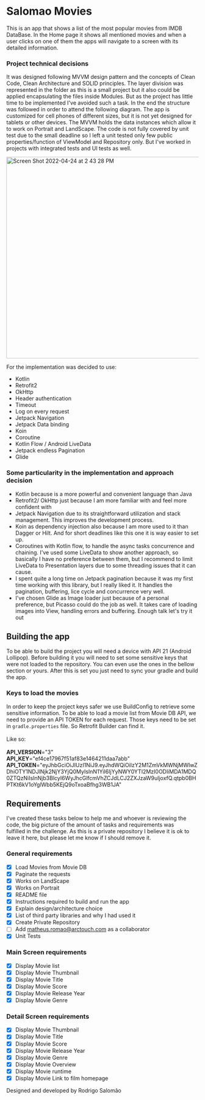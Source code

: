 # Salomao Movies

This is an app that shows a list of the most popular movies from IMDB DataBase.
In the Home page it shows all mentioned movies and when a user clicks on one of them the apps will navigate to a screen with its detailed information. 

### Project technical decisions ###
It was designed following MVVM design pattern and the concepts of Clean Code, Clean Architecture and SOLID principles.
The layer division was represented in the folder as this is a small project but it also could be applied encapsulating the files inside Modules. But as the project has little time to be implemented I've avoided such a task. In the end the structure was followed in order to attend the following diagram.
The app is customized for cell phones of different sizes, but it is not yet designed for tablets or other devices. The MVVM holds the data instances which allow it to work on Portrait and LandScape.
The code is not fully covered by unit test due to the small deadline so I left a unit tested only few public properties/function of ViewModel and Repository only. But I've worked in projects with integrated tests and UI tests as well.

<img width="527" alt="Screen Shot 2022-04-24 at 2 43 28 PM" src="https://user-images.githubusercontent.com/12714219/164989386-21664bce-6c83-40cd-893a-39a073880d2c.png">

For the implementation was decided to use:
- Kotlin
- Retrofit2
- OkHttp
- Header authentication
- Timeout
- Log on every request
- Jetpack Navigation
- Jetpack Data binding
- Koin
- Coroutine
- Kotlin Flow / Android LiveData
- Jetpack endless Pagination
- Glide

### Some particularity in the implementation and approach decision ###
* Kotlin because is a more powerful and convenient language than Java
* Retrofit2/ OkHttp just because I am more familiar with and feel more confident with
* Jetpack Navigation due to its straightforward utilization and stack management. This improves the development process.
* Koin as dependency injection also because I am more used to it than Dagger or Hilt. And for short deadlines like this one it is way easier to set up.
* Coroutines with Kotlin flow, to handle the async tasks concurrence and chaining. I've used some LiveData to show another approach, so basically I have no preference between them, but I recommend to limit LiveData to Presentation layers due to some threading issues that it can cause.
* I spent quite a long time on Jetpack pagination because it was my first time working with this library, but I really liked it. It handles the pagination, buffering, lice cycle and concurrence very well.
* I've chosen Glide as Image loader just because of a personal preference, but Picasso could do the job as well. It takes care of loading images into View, handling errors and buffering.
Enough talk let's try it out

## Building the app ##

To be able to build the project you will need a device with API 21 (Android Lollipop). Before building it you will need to set some sensitive keys that were not loaded to the repository. You can even use the ones in the bellow section or yours.
After this is set you just need to sync your gradle and build the app.

### Keys to load the movies ###
In order to keep the project keys safer we use BuildConfig to retrieve some sensitive information.
To be able to load a movie list from Movie DB API, we need to provide an API TOKEN for each request. Those keys need to be set in `gradle.properties` file. So Retrofit Builder can find it.<br><br>
Like so:<br><br>
**API_VERSION**="3"<br>
**API_KEY**="ef4ce17967f51af83e1464211daa7abb"<br>
**API_TOKEN**="eyJhbGciOiJIUzI1NiJ9.eyJhdWQiOiIzY2M1ZmVkMWNjMWIwZDhiOTY1NDJlNjk2NjY3YjQ0MyIsInN1YiI6IjYyNWY0YTI2MzI0ODliMDA1MDQ0ZTQzNiIsInNjb3BlcyI6WyJhcGlfcmVhZCJdLCJ2ZXJzaW9uIjoxfQ.qtpb0BHPTKt6kV1oYglWbb5KEjQ9oTxoaBfhg3WB1JA"<br>

## Requirements ##
I've created these tasks below to help me and whoever is reviewing the code, the big picture of the amount of tasks and requirements was fulfilled in the challenge. As this is a private repository I believe it is ok to leave it here, but please let me know if I should remove it.

### General requirements ###
* [x] Load Movies from Movie DB
* [x] Paginate the requests
* [x] Works on LandScape
* [x] Works on Portrait
* [x] README file
* [x] Instructions required to build and run the app
* [x] Explain design/architecture choice
* [x] List of third party libraries and why I had used it
* [x] Create Private Repository
* [ ] Add [matheus.romao@arctouch.com](mailto:matheus.romao@arctouch.com) as a collaborator
* [x] Unit Tests

### Main Screen requirements ###
* [x] Display Movie list
* [x] Display Movie Thumbnail
* [x] Display Movie Title
* [x] Display Movie Score
* [x] Display Movie Release Year
* [x] Display Movie Genre

### Detail Screen requirements ###
* [x] Display Movie Thumbnail
* [x] Display Movie Title
* [x] Display Movie Score
* [x] Display Movie Release Year
* [x] Display Movie Genre
* [x] Display Movie Overview
* [x] Display Movie runtime
* [x] Display Movie Link to film homepage

Designed and developed by Rodrigo Salomão
